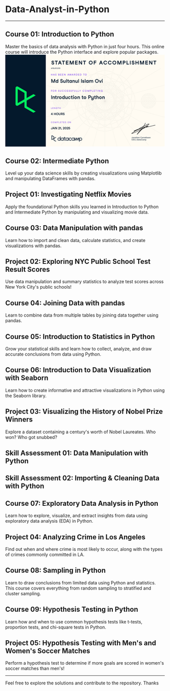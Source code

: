# Data-Analyst-in-Python

---

## Course 01: Introduction to Python

Master the basics of data analysis with Python in just four hours. This online course will introduce the Python interface and explore popular packages.
![](Certificates/c1_certificate.jpg)

## Course 02: Intermediate Python

Level up your data science skills by creating visualizations using Matplotlib and manipulating DataFrames with pandas.

## Project 01: Investigating Netflix Movies

Apply the foundational Python skills you learned in Introduction to Python and Intermediate Python by manipulating and visualizing movie data.

## Course 03: Data Manipulation with pandas

Learn how to import and clean data, calculate statistics, and create visualizations with pandas.

## Project 02: Exploring NYC Public School Test Result Scores

Use data manipulation and summary statistics to analyze test scores across New York City's public schools!

## Course 04: Joining Data with pandas

Learn to combine data from multiple tables by joining data together using pandas.

## Course 05: Introduction to Statistics in Python

Grow your statistical skills and learn how to collect, analyze, and draw accurate conclusions from data using Python.

## Course 06: Introduction to Data Visualization with Seaborn

Learn how to create informative and attractive visualizations in Python using the Seaborn library.

## Project 03: Visualizing the History of Nobel Prize Winners

Explore a dataset containing a century's worth of Nobel Laureates. Who won? Who got snubbed?

## Skill Assessment 01: Data Manipulation with Python

## Skill Assessment 02: Importing & Cleaning Data with Python

## Course 07: Exploratory Data Analysis in Python

Learn how to explore, visualize, and extract insights from data using exploratory data analysis (EDA) in Python.

## Project 04: Analyzing Crime in Los Angeles

Find out when and where crime is most likely to occur, along with the types of crimes commonly committed in LA.

## Course 08: Sampling in Python

Learn to draw conclusions from limited data using Python and statistics. This course covers everything from random sampling to stratified and cluster sampling.

## Course 09: Hypothesis Testing in Python

Learn how and when to use common hypothesis tests like t-tests, proportion tests, and chi-square tests in Python.

## Project 05: Hypothesis Testing with Men's and Women's Soccer Matches

Perform a hypothesis test to determine if more goals are scored in women's soccer matches than men's!

---

Feel free to explore the solutions and contribute to the repository. Thanks

